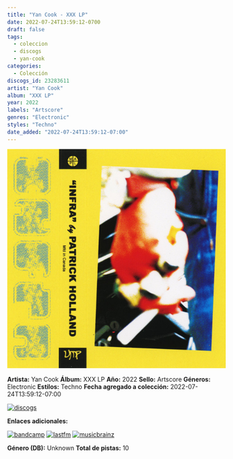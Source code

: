 ```yaml
---
title: "Yan Cook - XXX LP"
date: 2022-07-24T13:59:12-0700
draft: false
tags:
  - coleccion
  - discogs
  - yan-cook
categories:
  - Colección
discogs_id: 23283611
artist: "Yan Cook"
album: "XXX LP"
year: 2022
labels: "Artscore"
genres: "Electronic"
styles: "Techno"
date_added: "2022-07-24T13:59:12-07:00"
---
```


![cover](image.jpeg (Yan Cook - XXX LP))

**Artista:** Yan Cook
**Álbum:** XXX LP
**Año:** 2022
**Sello:** Artscore
**Géneros:** Electronic
**Estilos:** Techno
**Fecha agregado a colección:** 2022-07-24T13:59:12-07:00

[![discogs](../../links/svg/discogs.png (discogs))](https://api.discogs.com/releases/23283611)


**Enlaces adicionales:**

[![bandcamp](../../links/svg/bandcamp.png (bandcamp))](https://artsrecordings.bandcamp.com/album/xxx-lp)
[![lastfm](../../links/svg/lastfm.png (lastfm))](https://www.last.fm/music/Yan+Cook/XXX+LP)
[![musicbrainz](../../links/svg/musicbrainz.png (musicbrainz))](https://musicbrainz.org/release/2a17f8d0-80a5-4a1a-889b-ee2092507d62)

**Género (DB):** Unknown
**Total de pistas:** 10
